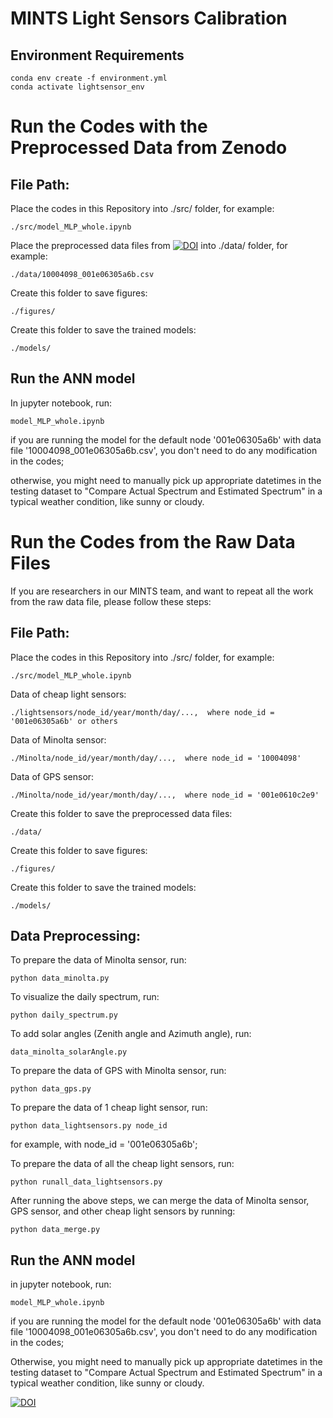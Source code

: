 
# MINTS Light Sensors Calibration


## Environment Requirements

	conda env create -f environment.yml
	conda activate lightsensor_env


# Run the Codes with the Preprocessed Data from Zenodo

## File Path:

Place the codes in this Repository into ./src/ folder, for example:

	./src/model_MLP_whole.ipynb

Place the preprocessed data files from [![DOI](https://zenodo.org/badge/DOI/10.5281/zenodo.4946314.svg)](https://doi.org/10.5281/zenodo.4946314)
into ./data/ folder, for example:

	./data/10004098_001e06305a6b.csv

Create this folder to save figures:

	./figures/

Create this folder to save the trained models:

	./models/


## Run the ANN model

In jupyter notebook, run:

	model_MLP_whole.ipynb

if you are running the model for the default node '001e06305a6b' with data file '10004098_001e06305a6b.csv', you don't need to do any modification in the codes;

otherwise, you might need to manually pick up appropriate datetimes in the testing dataset to "Compare Actual Spectrum and Estimated Spectrum" in a typical weather condition, like sunny or cloudy.





# Run the Codes from the Raw Data Files

If you are researchers in our MINTS team, and want to repeat all the work from the raw data file, please follow these steps:

## File Path:

Place the codes in this Repository into ./src/ folder, for example:

	./src/model_MLP_whole.ipynb

Data of cheap light sensors:

	./lightsensors/node_id/year/month/day/...,  where node_id = '001e06305a6b' or others

Data of Minolta sensor:

	./Minolta/node_id/year/month/day/...,  where node_id = '10004098'

Data of GPS sensor:

	./Minolta/node_id/year/month/day/...,  where node_id = '001e0610c2e9'

Create this folder to save the preprocessed data files:

	./data/

Create this folder to save figures:

	./figures/

Create this folder to save the trained models:

	./models/


## Data Preprocessing:

To prepare the data of Minolta sensor, run:

	python data_minolta.py

To visualize the daily spectrum, run:

	python daily_spectrum.py

To add solar angles (Zenith angle and Azimuth angle), run:

	data_minolta_solarAngle.py

To prepare the data of GPS with Minolta sensor, run:

	python data_gps.py

To prepare the data of 1 cheap light sensor, run:

	python data_lightsensors.py node_id

for example, with node_id = '001e06305a6b';


To prepare the data of all the cheap light sensors, run:

	python runall_data_lightsensors.py


After running the above steps, we can merge the data of Minolta sensor, GPS sensor, and other cheap light sensors by running:

	python data_merge.py



## Run the ANN model

in jupyter notebook, run:

	model_MLP_whole.ipynb

if you are running the model for the default node '001e06305a6b' with data file '10004098_001e06305a6b.csv', you don't need to do any modification in the codes;

Otherwise, you might need to manually pick up appropriate datetimes in the testing dataset to "Compare Actual Spectrum and Estimated Spectrum" in a typical weather condition, like sunny or cloudy.



[![DOI](https://zenodo.org/badge/244495599.svg)](https://zenodo.org/badge/latestdoi/244495599)

